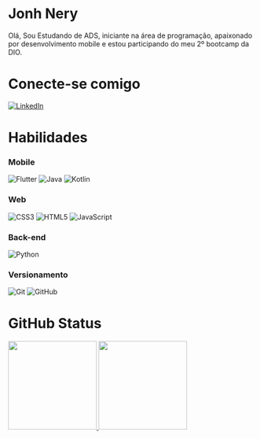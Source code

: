 # Jonh Nery
Olá, Sou Estudando de ADS, iniciante na área de programação, apaixonado por desenvolvimento mobile e estou participando do meu 2º bootcamp da DIO.

# Conecte-se comigo
[![LinkedIn](https://img.shields.io/badge/LinkedIn-000?style=for-the-badge&logo=linkedin&logoColor=0E76A8)](https://www.linkedin.com/in/jonatah-nery-de-carvalho-902b7575/)

# Habilidades
### Mobile
![Flutter](https://img.shields.io/badge/flutter-E34F26.svg?style=for-the-badge&logo=flutter&logoColor=white)
![Java](https://img.shields.io/badge/java-239120.svg?style=for-the-badge&logo=java&logoColor=white) 
![Kotlin](https://img.shields.io/badge/kotlin-F7DF1E.svg?style=for-the-badge&logo=kotlin&logoColor=white) 

### Web
![CSS3](https://img.shields.io/badge/css3-%231572B6.svg?style=for-the-badge&logo=css3&logoColor=white) 
![HTML5](https://img.shields.io/badge/html5-%23E34F26.svg?style=for-the-badge&logo=html5&logoColor=white) 
![JavaScript](https://img.shields.io/badge/javascript-%23323330.svg?style=for-the-badge&logo=javascript&logoColor=%23F7DF1E)

### Back-end
![Python](https://img.shields.io/badge/python-3670A0?style=for-the-badge&logo=python&logoColor=ffdd54)

### Versionamento
![Git](https://img.shields.io/badge/git-%23F05033.svg?style=for-the-badge&logo=git&logoColor=white)
![GitHub](https://img.shields.io/badge/github-%23121011.svg?style=for-the-badge&logo=github&logoColor=white)

# GitHub Status

<div>
<a href="https://github.com/jonhnery">
<img height="180em" src="https://github-readme-stats.vercel.app/api?username=jonhnery&theme=transparent&bg_color=000&border_color=30A3DC&show_icons=true&icon_color=30A3DC&title_color=E94D5F&text_color=FFF"/>
<img height="180em" src="https://github-readme-stats.vercel.app/api/top-langs/?username=jonhnery&theme=blue-green"/>
</div>

